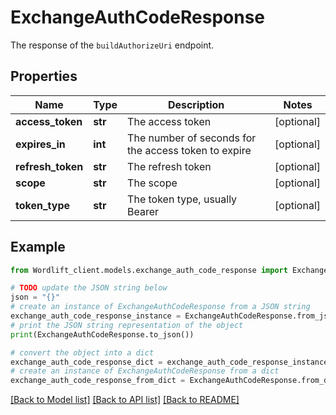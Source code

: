 # ExchangeAuthCodeResponse

The response of the `buildAuthorizeUri` endpoint.

## Properties

Name | Type | Description | Notes
------------ | ------------- | ------------- | -------------
**access_token** | **str** | The access token | [optional] 
**expires_in** | **int** | The number of seconds for the access token to expire | [optional] 
**refresh_token** | **str** | The refresh token | [optional] 
**scope** | **str** | The scope | [optional] 
**token_type** | **str** | The token type, usually Bearer | [optional] 

## Example

```python
from Wordlift_client.models.exchange_auth_code_response import ExchangeAuthCodeResponse

# TODO update the JSON string below
json = "{}"
# create an instance of ExchangeAuthCodeResponse from a JSON string
exchange_auth_code_response_instance = ExchangeAuthCodeResponse.from_json(json)
# print the JSON string representation of the object
print(ExchangeAuthCodeResponse.to_json())

# convert the object into a dict
exchange_auth_code_response_dict = exchange_auth_code_response_instance.to_dict()
# create an instance of ExchangeAuthCodeResponse from a dict
exchange_auth_code_response_from_dict = ExchangeAuthCodeResponse.from_dict(exchange_auth_code_response_dict)
```
[[Back to Model list]](../README.md#documentation-for-models) [[Back to API list]](../README.md#documentation-for-api-endpoints) [[Back to README]](../README.md)


